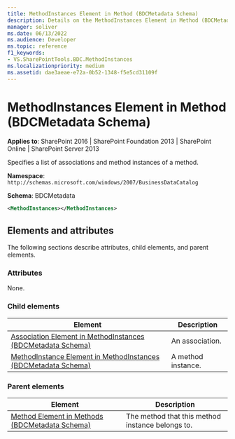 ```yaml
---
title: MethodInstances Element in Method (BDCMetadata Schema)
description: Details on the MethodInstances Element in Method (BDCMetadata Schema)
manager: soliver
ms.date: 06/13/2022
ms.audience: Developer
ms.topic: reference
f1_keywords:
- VS.SharePointTools.BDC.MethodInstances
ms.localizationpriority: medium
ms.assetid: dae3aeae-e72a-0b52-1348-f5e5cd31109f
---
```


# MethodInstances Element in Method (BDCMetadata Schema)

**Applies to**: SharePoint 2016 | SharePoint Foundation 2013 | SharePoint Online | SharePoint Server 2013

Specifies a list of associations and method instances of a method.

**Namespace**: `http://schemas.microsoft.com/windows/2007/BusinessDataCatalog`

**Schema**: BDCMetadata

```XML
<MethodInstances></MethodInstances>
```

## Elements and attributes

The following sections describe attributes, child elements, and parent elements.

### Attributes

None.

### Child elements


| Element | Description |
| --- | --- |
| [Association Element in MethodInstances (BDCMetadata Schema)](association-element-in-methodinstances-bdcmetadata-schema.md) | An association. |
| [MethodInstance Element in MethodInstances (BDCMetadata Schema)](methodinstance-element-in-methodinstances-bdcmetadata-schema.md) | A method instance. |

### Parent elements


| Element | Description |
| --- | --- |
| [Method Element in Methods (BDCMetadata Schema)](method-element-in-methods-bdcmetadata-schema.md) | The method that this method instance belongs to. |
